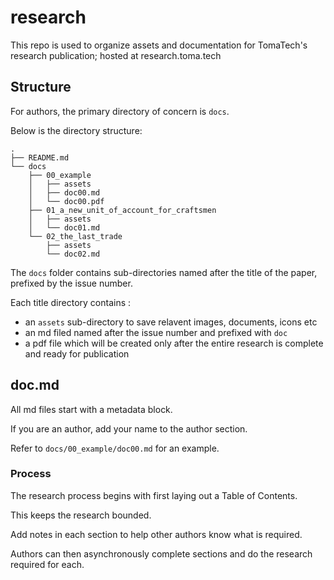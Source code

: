 # research

This repo is used to organize assets and documentation for TomaTech's research publication; hosted at research.toma.tech


## Structure

For authors, the primary directory of concern is `docs`.

Below is the directory structure:

```
.
├── README.md
└── docs
    ├── 00_example
    │   ├── assets
    │   ├── doc00.md
    │   └── doc00.pdf
    ├── 01_a_new_unit_of_account_for_craftsmen
    │   ├── assets
    │   └── doc01.md
    └── 02_the_last_trade
        ├── assets
        └── doc02.md
```


The `docs` folder contains sub-directories named after the title of the paper, prefixed by the issue number.

Each title directory contains :

- an `assets` sub-directory to save relavent images, documents, icons etc
- an md filed named after the issue number and prefixed with `doc`
- a pdf file which will be created only after the entire research is complete and ready for publication


## doc.md

All md files start with a metadata block. 

If you are an author, add your name to the author section.

Refer to `docs/00_example/doc00.md` for an example.


### Process

The research process begins with first laying out a Table of Contents.

This keeps the research bounded.

Add notes in each section to help other authors know what is required. 

Authors can then asynchronously complete sections and do the research required for each.
